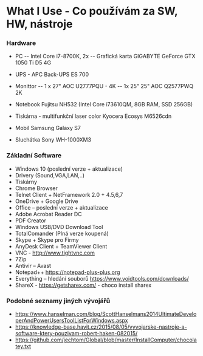 # What I Use - Co používám za SW, HW, nástroje
### Hardware
- PC 
--	Intel Core i7-8700K, 2x 
-- Grafická karta GIGABYTE GeForce GTX 1050 Ti D5 4G

- UPS - APC Back-UPS ES 700

- Monittor
-- 1 x 27" AOC U2777PQU - 4K
-- 1x 25" 25" AOC Q2577PWQ 2K

- Notebook
	Fujitsu NH532 (Intel Core i73610QM, 8GB RAM, SSD 256GB)
- Tiskárna - multifunkční laser color
Kyocera Ecosys M6526cdn
- Mobil 
	Samsung Galaxy S7
- Sluchátka
	Sony WH-1000XM3 

### Základní Software
- Windows 10 (poslední verze + aktualizace)
- Drivery (Sound,VGA,LAN,..)
- Tiskárny
- Chrome Browser
- Telnet Client + NetFramework 2.0 + 4.5,6,7
- OneDrive + Google Drive
- Office – poslední verze + aktualizace
- Adobe Acrobat Reader DC
- PDF Creator
- Windows USB/DVD Download Tool
- TotalComander  (Plná verze koupená)
- Skype + Skype pro Firmy
- AnyDesk Client + TeamViewer Client
- VNC  - http://www.tightvnc.com 
- 7Zip
- Antivir – Avast
- Notepad++ https://notepad-plus-plus.org 
- Everything – hledání souborů https://www.voidtools.com/downloads/ 
- ShareX  - https://getsharex.com/ - choco install sharex



### Podobné seznamy jiných vývojářů
- https://www.hanselman.com/blog/ScottHanselmans2014UltimateDeveloperAndPowerUsersToolListForWindows.aspx 
- https://knowledge-base.havit.cz/2015/08/05/vyvojarske-nastroje-a-software-ktery-pouzivam-robert-haken-082015/ 
- https://github.com/jechtom/Global/blob/master/InstallComputer/chocolatey.txt 

<!--stackedit_data:
eyJoaXN0b3J5IjpbLTE2Mjc2OTE1NzMsOTE2MDU4OTYsMTgxOD
EyMDAyMywtMTU3NTcyMTM2OF19
-->